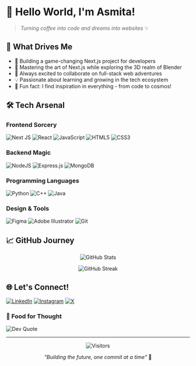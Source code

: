 # 👋 Hello World, I'm Asmita! 

> *Turning coffee into code and dreams into websites* ✨

## 🚀 What Drives Me
- 🔮 Building a game-changing Next.js project for developers
- 🌱 Mastering the art of Next.js while exploring the 3D realm of Blender
- 🤝 Always excited to collaborate on full-stack web adventures
- 💡 Passionate about learning and growing in the tech ecosystem
- 🎯 Fun fact: I find inspiration in everything - from code to cosmos!

## 🛠️ Tech Arsenal

### Frontend Sorcery
![Next JS](https://img.shields.io/badge/Next-black?style=for-the-badge&logo=next.js&logoColor=white)
![React](https://img.shields.io/badge/react-%2320232a.svg?style=for-the-badge&logo=react&logoColor=%2361DAFB)
![JavaScript](https://img.shields.io/badge/javascript-%23323330.svg?style=for-the-badge&logo=javascript&logoColor=%23F7DF1E)
![HTML5](https://img.shields.io/badge/html5-%23E34F26.svg?style=for-the-badge&logo=html5&logoColor=white)
![CSS3](https://img.shields.io/badge/css3-%231572B6.svg?style=for-the-badge&logo=css3&logoColor=white)

### Backend Magic
![NodeJS](https://img.shields.io/badge/node.js-6DA55F?style=for-the-badge&logo=node.js&logoColor=white)
![Express.js](https://img.shields.io/badge/express.js-%23404d59.svg?style=for-the-badge&logo=express&logoColor=%2361DAFB)
![MongoDB](https://img.shields.io/badge/MongoDB-%234ea94b.svg?style=for-the-badge&logo=mongodb&logoColor=white)

### Programming Languages
![Python](https://img.shields.io/badge/python-3670A0?style=for-the-badge&logo=python&logoColor=ffdd54)
![C++](https://img.shields.io/badge/c++-%2300599C.svg?style=for-the-badge&logo=c%2B%2B&logoColor=white)
![Java](https://img.shields.io/badge/java-%23ED8B00.svg?style=for-the-badge&logo=openjdk&logoColor=white)

### Design & Tools
![Figma](https://img.shields.io/badge/figma-%23F24E1E.svg?style=for-the-badge&logo=figma&logoColor=white)
![Adobe Illustrator](https://img.shields.io/badge/adobe%20illustrator-%23FF9A00.svg?style=for-the-badge&logo=adobe%20illustrator&logoColor=white)
![Git](https://img.shields.io/badge/git-%23F05033.svg?style=for-the-badge&logo=git&logoColor=white)

## 📈 GitHub Journey
<div align="center">

![GitHub Stats](https://github-readme-stats.vercel.app/api?username=daWanderbee&theme=tokyonight&hide_border=true&include_all_commits=true&count_private=false)

![GitHub Streak](https://github-readme-streak-stats.herokuapp.com/?user=daWanderbee&theme=tokyonight&hide_border=true)

</div>

## 🌐 Let's Connect!
[![LinkedIn](https://img.shields.io/badge/LinkedIn-%230077B5.svg?logo=linkedin&logoColor=white)](https://linkedin.com/in/asmitaofficial05)
[![Instagram](https://img.shields.io/badge/Instagram-%23E4405F.svg?logo=Instagram&logoColor=white)](https://instagram.com/asmitaofficial)
[![X](https://img.shields.io/badge/X-black.svg?logo=X&logoColor=white)](https://x.com/_asmitaofficial)

### 💭 Food for Thought
![Dev Quote](https://quotes-github-readme.vercel.app/api?type=horizontal&theme=tokyonight)

---
<div align="center">

![Visitors](https://visitcount.itsvg.in/api?id=daWanderbee&icon=0&color=0)

*"Building the future, one commit at a time"* 🚀

</div>
